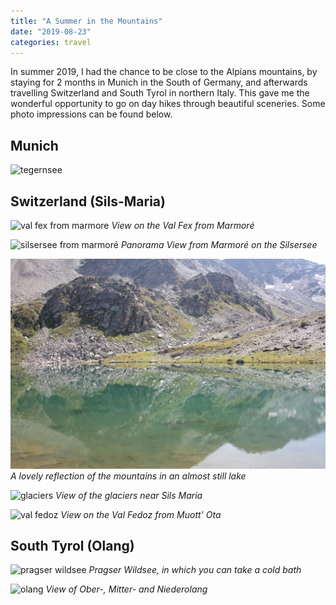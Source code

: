 ```yaml
---
title: "A Summer in the Mountains"
date: "2019-08-23"
categories: travel
---
```


In summer 2019, I had the chance to be close to the Alpians mountains, by staying for 2 months in Munich in the South of Germany, and afterwards travelling Switzerland and South Tyrol in northern Italy. This gave me the wonderful opportunity to go on day hikes through beautiful sceneries. Some photo impressions can be found below.

## Munich

![tegernsee](../assets/img/2019/IMG_7196.JPG)

## Switzerland (Sils-Maria)

![val fex from marmore](../assets/img/2019/IMG_7314.JPG)
*View on the Val Fex from Marmoré*

![silsersee from marmoré](../assets/img/2019/IMG_7315.JPG)
*Panorama View from Marmoré on the Silsersee*

![mountain lake](../assets/img/2019/IMG_7379.JPG)
*A lovely reflection of the mountains in an almost still lake*

![glaciers](../assets/img/2019/IMG_7395.JPG)
*View of the glaciers near Sils Maria*

![val fedoz](../assets/img/2019/IMG_7440.JPG)
*View on the Val Fedoz from Muott' Ota*
## South Tyrol (Olang)

![pragser wildsee](../assets/img/2019/IMG_7515.JPG)
*Pragser Wildsee, in which you can take a cold bath*


![olang](../assets/img/2019/IMG_7480.JPG)
*View of Ober-, Mitter- and Niederolang*
